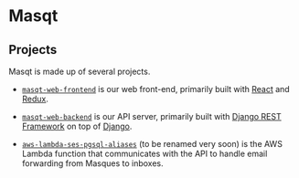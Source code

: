 # Masqt

## Projects

Masqt is made up of several projects.

* [`masqt-web-frontend`](https://github.com/masqt/masqt-web-frontend) is our web front-end, primarily built with [React](https://reactjs.org) and [Redux](https://redux.js.org).

* [`masqt-web-backend`](https://github.com/masqt/masqt-web-backend) is our API server, primarily built with [Django REST Framework](https://django-rest-framework.org) on top of [Django](https://djangoproject.com).

* [`aws-lambda-ses-pgsql-aliases`](https://github.com/masqt/aws-lambda-ses-pgsql-aliases) (to be renamed very soon) is the AWS Lambda function that communicates with the API to handle email forwarding from Masques to inboxes.
